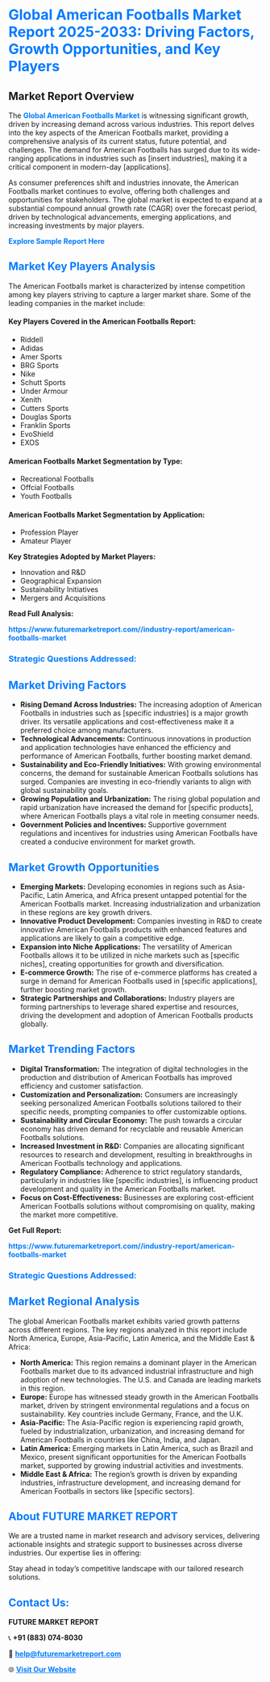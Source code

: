 <h1 style="color: #007BFF;">Global American Footballs Market Report 2025-2033: Driving Factors, Growth Opportunities, and Key Players</h1>

<section id="overview">
<h2>Market Report Overview</h2>
<p>The <a href="https://www.futuremarketreport.com//industry-report/american-footballs-market" style="color: #007BFF; text-decoration: none;"><strong>Global American Footballs Market</strong></a> is witnessing significant growth, driven by increasing demand across various industries. This report delves into the key aspects of the American Footballs market, providing a comprehensive analysis of its current status, future potential, and challenges. The demand for American Footballs has surged due to its wide-ranging applications in industries such as [insert industries], making it a critical component in modern-day [applications].</p>
<p>As consumer preferences shift and industries innovate, the American Footballs market continues to evolve, offering both challenges and opportunities for stakeholders. The global market is expected to expand at a substantial compound annual growth rate (CAGR) over the forecast period, driven by technological advancements, emerging applications, and increasing investments by major players.</p>
</section>

<section id="overview">
<p><a href="https://www.futuremarketreport.com//request-sample/reportId=46159" style="color: #007BFF; text-decoration: none;"><strong>Explore Sample Report Here</strong></a></p>
</section>

<section id="key-players">
<h2 style="color: #007BFF;">Market Key Players Analysis</h2>
<p>The American Footballs market is characterized by intense competition among key players striving to capture a larger market share. Some of the leading companies in the market include:</p>
<h4>Key Players Covered in the American Footballs Report:</h4>
<ul><li>Riddell</li><li>Adidas</li><li>Amer Sports</li><li>BRG Sports</li><li>Nike</li><li>Schutt Sports</li><li>Under Armour</li><li>Xenith</li><li>Cutters Sports</li><li>Douglas Sports</li><li>Franklin Sports</li><li>EvoShield</li><li>EXOS</li></ul>
<h4>American Footballs Market Segmentation by Type:</h4>
<ul><li>Recreational Footballs</li><li>Offcial Footballs</li><li>Youth Footballs</li></ul>

<h4>American Footballs Market Segmentation by Application:</h4>
<ul><li>Profession Player</li><li>Amateur Player</li></ul>
<p><strong>Key Strategies Adopted by Market Players:</strong></p>
<ul>
<li>Innovation and R&D</li>
<li>Geographical Expansion</li>
<li>Sustainability Initiatives</li>
<li>Mergers and Acquisitions</li>
</ul>
</section>

<section>
<p><strong>Read Full Analysis: </strong></p><a href="https://www.futuremarketreport.com//industry-report/american-footballs-market" style="color: #007BFF; text-decoration: none;"><strong>https://www.futuremarketreport.com//industry-report/american-footballs-market</strong></a>
<h3 style="color: #007BFF;">Strategic Questions Addressed:</h3>
</section>

<section id="driving-factors">
<h2 style="color: #007BFF;">Market Driving Factors</h2>
<ul>
<li><strong>Rising Demand Across Industries:</strong> The increasing adoption of American Footballs in industries such as [specific industries] is a major growth driver. Its versatile applications and cost-effectiveness make it a preferred choice among manufacturers.</li>
<li><strong>Technological Advancements:</strong> Continuous innovations in production and application technologies have enhanced the efficiency and performance of American Footballs, further boosting market demand.</li>
<li><strong>Sustainability and Eco-Friendly Initiatives:</strong> With growing environmental concerns, the demand for sustainable American Footballs solutions has surged. Companies are investing in eco-friendly variants to align with global sustainability goals.</li>
<li><strong>Growing Population and Urbanization:</strong> The rising global population and rapid urbanization have increased the demand for [specific products], where American Footballs plays a vital role in meeting consumer needs.</li>
<li><strong>Government Policies and Incentives:</strong> Supportive government regulations and incentives for industries using American Footballs have created a conducive environment for market growth.</li>
</ul>
</section>

<section id="growth-opportunities">
<h2 style="color: #007BFF;">Market Growth Opportunities</h2>
<ul>
<li><strong>Emerging Markets:</strong> Developing economies in regions such as Asia-Pacific, Latin America, and Africa present untapped potential for the American Footballs market. Increasing industrialization and urbanization in these regions are key growth drivers.</li>
<li><strong>Innovative Product Development:</strong> Companies investing in R&D to create innovative American Footballs products with enhanced features and applications are likely to gain a competitive edge.</li>
<li><strong>Expansion into Niche Applications:</strong> The versatility of American Footballs allows it to be utilized in niche markets such as [specific niches], creating opportunities for growth and diversification.</li>
<li><strong>E-commerce Growth:</strong> The rise of e-commerce platforms has created a surge in demand for American Footballs used in [specific applications], further boosting market growth.</li>
<li><strong>Strategic Partnerships and Collaborations:</strong> Industry players are forming partnerships to leverage shared expertise and resources, driving the development and adoption of American Footballs products globally.</li>
</ul>
</section>

<section id="trending-factors">
<h2 style="color: #007BFF;">Market Trending Factors</h2>
<ul>
<li><strong>Digital Transformation:</strong> The integration of digital technologies in the production and distribution of American Footballs has improved efficiency and customer satisfaction.</li>
<li><strong>Customization and Personalization:</strong> Consumers are increasingly seeking personalized American Footballs solutions tailored to their specific needs, prompting companies to offer customizable options.</li>
<li><strong>Sustainability and Circular Economy:</strong> The push towards a circular economy has driven demand for recyclable and reusable American Footballs solutions.</li>
<li><strong>Increased Investment in R&D:</strong> Companies are allocating significant resources to research and development, resulting in breakthroughs in American Footballs technology and applications.</li>
<li><strong>Regulatory Compliance:</strong> Adherence to strict regulatory standards, particularly in industries like [specific industries], is influencing product development and quality in the American Footballs market.</li>
<li><strong>Focus on Cost-Effectiveness:</strong> Businesses are exploring cost-efficient American Footballs solutions without compromising on quality, making the market more competitive.</li>
</ul>
</section>

<section>
<p><strong>Get Full Report: </strong></p><a href="https://www.futuremarketreport.com//industry-report/american-footballs-market" style="color: #007BFF; text-decoration: none;"><strong>https://www.futuremarketreport.com//industry-report/american-footballs-market</strong></a>
<h3 style="color: #007BFF;">Strategic Questions Addressed:</h3>
</section>


<section id="regional-analysis">
<h2 style="color: #007BFF;">Market Regional Analysis</h2>
<p>The global American Footballs market exhibits varied growth patterns across different regions. The key regions analyzed in this report include North America, Europe, Asia-Pacific, Latin America, and the Middle East & Africa:</p>
<ul>
<li><strong>North America:</strong> This region remains a dominant player in the American Footballs market due to its advanced industrial infrastructure and high adoption of new technologies. The U.S. and Canada are leading markets in this region.</li>
<li><strong>Europe:</strong> Europe has witnessed steady growth in the American Footballs market, driven by stringent environmental regulations and a focus on sustainability. Key countries include Germany, France, and the U.K.</li>
<li><strong>Asia-Pacific:</strong> The Asia-Pacific region is experiencing rapid growth, fueled by industrialization, urbanization, and increasing demand for American Footballs in countries like China, India, and Japan.</li>
<li><strong>Latin America:</strong> Emerging markets in Latin America, such as Brazil and Mexico, present significant opportunities for the American Footballs market, supported by growing industrial activities and investments.</li>
<li><strong>Middle East & Africa:</strong> The region’s growth is driven by expanding industries, infrastructure development, and increasing demand for American Footballs in sectors like [specific sectors].</li>
</ul>
</section>

<footer>
<h2 style="color: #007BFF;">About FUTURE MARKET REPORT</h2>
<p>We are a trusted name in market research and advisory services, delivering actionable insights and strategic support to businesses across diverse industries. Our expertise lies in offering:</p>

<p>Stay ahead in today’s competitive landscape with our tailored research solutions.</p>

<h2 style="color: #007BFF;">Contact Us:</h2>
<p><strong>FUTURE MARKET REPORT</strong></p>
<p>📞 <strong>+91 (883) 074-8030</strong></p>
<p>📧 <strong><a href="mailto:help@futuremarketreport.com" style="color: #007BFF;">help@futuremarketreport.com</a></strong></p>
<p>🌐 <strong><a href="https://www.futuremarketreport.com/" style="color: #007BFF;">Visit Our Website</a></strong></p>
</footer>